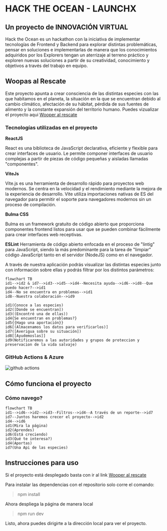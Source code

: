 # HACK THE OCEAN - LAUNCHX
## Un proyecto de INNOVACIÓN VIRTUAL
 
Hack the Ocean es un hackathon con la iniciativa de implementar tecnologías de Frontend y Backend para explorar distintas problemáticas, pensar en soluciones e implementarlas de manera que los conocimientos adquiridos por los Explorers tengan un aterrizaje al terreno práctico y exploren nuevas soluciones a partir de su creatividad, conocimiento y objetivos a través del trabajo en equipo.
 
## Woopas al Rescate
Este proyecto apunta a crear consciencia de las distintas especies con las que habitamos en el planeta, la situación en la que se encuentran debido al cambio climático, afectación de su hábitat, pérdida de sus fuentes de alimento y la constante expansión del territorio humano.
Puedes vizualizar el proyecto aqui [Wooper al rescate](https://hacktheocean.azurewebsites.net/)
 
### Tecnologías utilizadas en el proyecto
 
**ReactJS**
 
React es una biblioteca de JavaScript declarativa, eficiente y flexible para crear interfaces de usuario. Le permite componer interfaces de usuario complejas a partir de piezas de código pequeñas y aisladas llamadas "componentes".
 
**ViteJs**
 
Vite.js es una herramienta de desarrollo rápido para proyectos web modernos. Se centra en la velocidad y el rendimiento mediante la mejora de la experiencia de desarrollo. Vite utiliza importaciones nativas de ES del navegador para permitir el soporte para navegadores modernos sin un proceso de compilación.
 
**Bulma CSS**
 
Bulma es un framework gratuito de código abierto que proporciona componentes frontend listos para usar que se pueden combinar fácilmente para crear interfaces web receptivas.

**ESLint**
Herramienta de código abierto enfocada en el proceso de "lintig" para JavaScript, siendo la más predominante para la tarea de "limpiar" código JavaScript tanto en el servidor (NodeJS) como en el navegador.

A través de nuestra aplicación podrás visualizar las distintas especies junto con información sobre ellas y podrás filtrar por los distintos parámetros:
 
```mermaid
flowchart TB
id1-->id2 & id7-->id3-->id5-->id4--Necesita ayuda-->id6-->id8--Que puedo hacer?-->id1
id4--No se encuentra en problemas-->id1
id8--Nuestra colaboración-->id9
 
id1(Conoce a las especies)
id2([Donde se encuentran])
id3((Encontré una de ellas))
id4{Se encuentran en problemas?}
id5{{Hago una aportación}}
id6[(Almacenamos los datos para verificarlos)]
id7([Averigua sobre su situación])
id8[[Ayudemoslas]]
id9(Notificaremos a las autoridades y grupos de proteccion y preservacion de la vida salvaje)
```
 
### GitHub Actions & Azure
![github actions](https://static.gunnarpeipman.com/wp-content/uploads/2020/05/azure-static-web-app.png)


## Cómo funciona el proyecto
 
### Cómo navego?
```mermaid
flowchart TB
id1-->id6-->id2-->id3--Filtros-->id4--A través de un reporte-->id7
id7--Juntos haremos crecer el proyecto-->id2
id4-->id6
id1(Mira la página)
id2(Aprendes)
id6(Está creciendo)
id3(Qué te interesa?)
id4(Aportas)
id7(Una Api de las especies)
```
 
## Instrucciones para uso
Si el proyecto está desplegado basta con ir al link [Wooper al rescate](https://hacktheocean.azurewebsites.net/)
 
Para instalar las dependencias con el repositorio solo corre el comando:
>npm install
 
Ahora despliega la página de manera local
>npm run dev
 
Listo, ahora puedes dirigirte a la dirección local para ver el proyecto.


